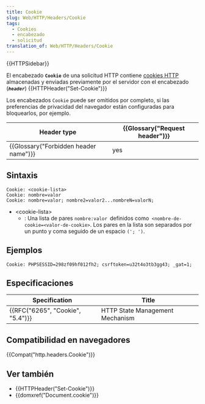 ```yaml
---
title: Cookie
slug: Web/HTTP/Headers/Cookie
tags:
  - Cookies
  - encabezado
  - solicitud
translation_of: Web/HTTP/Headers/Cookie
---
```

{{HTTPSidebar}}

El encabezado **`Cookie`** de una solicitud HTTP contiene [cookies HTTP ](/es/docs/Web/HTTP/Cookies)almacenadas y enviadas previamente por el servidor con el encabezado (_**`header`**_) {{HTTPHeader("Set-Cookie")}}

Los encabezados `Cookie` puede ser omitidos por completo, si las preferencias de privacidad del navegador están configuradas para bloquearlos, por ejemplo.

| Header type                                      | {{Glossary("Request header")}} |
| ------------------------------------------------ | ---------------------------------------- |
| {{Glossary("Forbidden header name")}} | yes                                      |

## Sintaxis

    Cookie: <cookie-lista>
    Cookie: nombre=valor
    Cookie: nombre=valor; nombre2=valor2...nombreN=valorN;

- \<cookie-lista>
  - : Una lista de pares `nombre:valor `definidos como` <nombre-de-cookie=<valor-de-cookie>`. Los pares en la lista son separados por un punto y coma seguido de un espacio `('; ')`.

## Ejemplos

    Cookie: PHPSESSID=298zf09hf012fh2; csrftoken=u32t4o3tb3gg43; _gat=1;

## Especificaciones

| Specification                                | Title                           |
| -------------------------------------------- | ------------------------------- |
| {{RFC("6265", "Cookie", "5.4")}} | HTTP State Management Mechanism |

## Compatibilidad en navegadores

{{Compat("http.headers.Cookie")}}

## Ver también

- {{HTTPHeader("Set-Cookie")}}
- {{domxref("Document.cookie")}}
